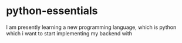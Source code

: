 # python-essentials

I am presently learning a new programming language, which is python which i want to start implementing my backend with
